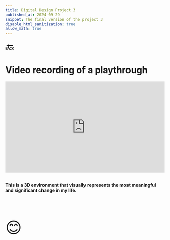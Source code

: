 ```yaml
---
title: Digital Design Project 3
published_at: 2024-09-29
snippet: The final version of the project 3
disable_html_sanitization: true
allow_math: true
---
```



<a href="https://julienoh000-dms1-blog-83.deno.dev/" style="text-decoration: none; color: black;"><span style="font-size: 30px;">🔙</span></a>


# Video recording of a playthrough 
<div style="padding:56.85% 0 0 0;position:relative;"><iframe src="https://player.vimeo.com/video/1013943639?badge=0&amp;autopause=0&amp;player_id=0&amp;app_id=58479" frameborder="0" allow="autoplay; fullscreen; picture-in-picture; clipboard-write" style="position:absolute;top:0;left:0;width:100%;height:100%;" title="Digital Design Project 3"></iframe></div><script src="https://player.vimeo.com/api/player.js"></script>


<br>

**This is a 3D environment that visually represents the most meaningful and significant change in my life.**


<br>
<br>
<br>


<span style="font-size: 50px;">😊</span>
